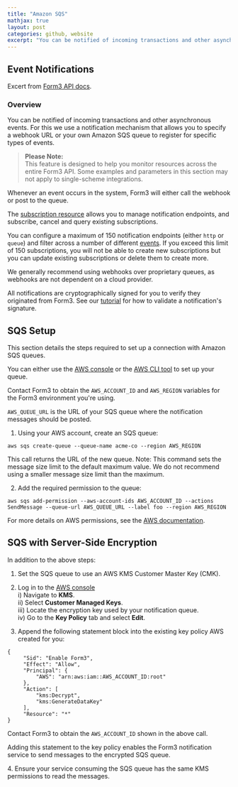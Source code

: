 ```yaml
---
title: "Amazon SQS"
mathjax: true
layout: post
categories: github, website
excerpt: "You can be notified of incoming transactions and other asynchronous events. For this we use a notification mechanism that allows you to specify a webhook URL or your own Amazon SQS queue to register for specific types of events.<br><br>This section details the required steps to set up a connection with Amazon SQS queues."
---
```


## Event Notifications

Excert from [Form3 API docs](https://www.api-docs.form3.tech/api/schemes/bacs/event-notifications/overview).

### Overview

You can be notified of incoming transactions and other asynchronous events. For this we use a notification mechanism that allows you to specify a webhook URL or your own Amazon SQS queue to register for specific types of events.

>**Please Note:<br>**
>This feature is designed to help you monitor resources across the entire Form3 API. Some examples and parameters in this section may not apply to single-scheme integrations.

Whenever an event occurs in the system, Form3 will either call the webhook or post to the queue.

The [subscription resource](https://www.api-docs.form3.tech/api/schemes/bacs/event-notifications/create-a-subscription) allows you to manage notification endpoints, and subscribe, cancel and query existing subscriptions.

You can configure a maximum of 150 notification endpoints (either `http` or `queue`) and filter across a number of different [events](https://www.api-docs.form3.tech/api/schemes/bacs/event-notifications/create-a-subscription). If you exceed this limit of 150 subscriptions, you will not be able to create new subscriptions but you can update existing subscriptions or delete them to create more.

We generally recommend using webhooks over proprietary queues, as webhooks are not dependent on a cloud provider.

All notifications are cryptographically signed for you to verify they originated from Form3. See our [tutorial](https://www.api-docs.form3.tech/api/tutorials/event-notifications/verify-event-notifications) for how to validate a notification's signature.

## SQS Setup

This section details the steps required to set up a connection with Amazon SQS queues.

You can either use the [AWS console](https://aws.amazon.com/console/) or the [AWS CLI tool](https://aws.amazon.com/cli/) to set up your queue.

Contact Form3 to obtain the `AWS_ACCOUNT_ID` and `AWS_REGION` variables for the Form3 environment you're using.

`AWS_QUEUE_URL` is the URL of your SQS queue where the notification messages should be posted.

1. Using your AWS account, create an SQS queue:

```
aws sqs create-queue --queue-name acme-co --region AWS_REGION
```

This call returns the URL of the new queue. Note: This command sets the message size limit to the default maximum value. We do not recommend using a smaller message size limit than the maximum.

2. Add the required permission to the queue:

```
aws sqs add-permission --aws-account-ids AWS_ACCOUNT_ID --actions SendMessage --queue-url AWS_QUEUE_URL --label foo --region AWS_REGION
```

For more details on AWS permissions, see the [AWS documentation](https://docs.aws.amazon.com/IAM/latest/UserGuide/id_roles_create_policy-examples.html#example-delegate-xaccount-SQS).

## SQS with Server-Side Encryption

In addition to the above steps:

1. Set the SQS queue to use an AWS KMS Customer Master Key (CMK).

2. Log in to the [AWS console](https://aws.amazon.com/console/)<br>
     i) Navigate to **KMS**.<br>
     ii) Select **Customer Managed Keys**.<br>
     iii) Locate the encryption key used by your notification queue.<br>
     iv) Go to the **Key Policy** tab and select **Edit**.

3. Append the following statement block into the existing key policy AWS created for you:

```
{
     "Sid": "Enable Form3",
     "Effect": "Allow",
     "Principal": {
         "AWS": "arn:aws:iam::AWS_ACCOUNT_ID:root"
     },
     "Action": [
         "kms:Decrypt",
         "kms:GenerateDataKey"
     ],
     "Resource": "*"
}
```

Contact Form3 to obtain the `AWS_ACCOUNT_ID` shown in the above call.

Adding this statement to the key policy enables the Form3 notification service to send messages to the encrypted SQS queue.

4\. Ensure your service consuming the SQS queue has the same KMS permissions to read the messages.
